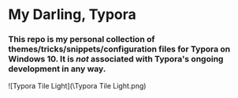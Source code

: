 # My Darling, Typora

### This repo is my personal collection of themes/tricks/snippets/configuration files for Typora on Windows 10. It is *not* associated with Typora's ongoing development in any way.

![Typora Tile Light](\Typora Tile Light.png)

